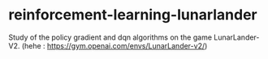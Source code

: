 # reinforcement-learning-lunarlander
Study of the policy gradient and dqn algorithms on the game LunarLander-V2. (hehe : https://gym.openai.com/envs/LunarLander-v2/)
